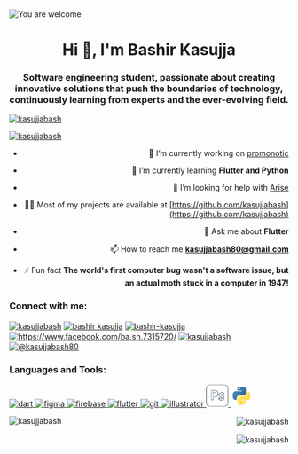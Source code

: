  <img src="https://i.pinimg.com/originals/6f/2b/1a/6f2b1a25100fbde63c611561317a6ef2.gif" align="center" alt="You are welcome" style="width: 100%; height: 75vh; ">
<h1 align="center">Hi 👋, I'm Bashir Kasujja</h1>
<h3 align="center">Software engineering student, passionate about creating innovative solutions that push the boundaries of technology, continuously learning from experts and the ever-evolving field.</h3>

<ima align= "right" width= "400" alt="Chilling" src ="https://i.pinimg.com/originals/f1/e7/34/f1e734f9cade86fe737a9aa404ad5677.gif">
<p align="left"> <a href="https://github.com/ryo-ma/github-profile-trophy"><img src="https://github-profile-trophy.vercel.app/?username=kasujjabash" alt="kasujjabash" /></a> </p>

<p align="left"> <a href="https://twitter.com/kasujjabash" target="blank"><img src="https://img.shields.io/twitter/follow/kasujjabash?logo=twitter&style=for-the-badge" alt="kasujjabash" /></a> </p>

- 🔭 I’m currently working on [promonotic](https://github.com/kasujjabash/promnotic)

- 🌱 I’m currently learning **Flutter and Python**

- 🤝 I’m looking for help with [Arise](https://github.com/kasujjabash/Arise)

- 👨‍💻 Most of my projects are available at [https://github.com/kasujjabash](https://github.com/kasujjabash)

- 💬 Ask me about **Flutter**

- 📫 How to reach me **kasujjabash80@gmail.com**

- ⚡ Fun fact **The world's first computer bug wasn't a software issue, but an actual moth stuck in a computer in 1947!**

<h3 align="left">Connect with me:</h3>
<p align="left">
<a href="https://twitter.com/kasujjabash" target="blank"><img align="center" src="https://raw.githubusercontent.com/rahuldkjain/github-profile-readme-generator/master/src/images/icons/Social/twitter.svg" alt="kasujjabash" height="30" width="40" /></a>
<a href="https://linkedin.com/in/bashir kasujja" target="blank"><img align="center" src="https://raw.githubusercontent.com/rahuldkjain/github-profile-readme-generator/master/src/images/icons/Social/linked-in-alt.svg" alt="bashir kasujja" height="30" width="40" /></a>
<a href="https://stackoverflow.com/users/bashir-kasujja" target="blank"><img align="center" src="https://raw.githubusercontent.com/rahuldkjain/github-profile-readme-generator/master/src/images/icons/Social/stack-overflow.svg" alt="bashir-kasujja" height="30" width="40" /></a>
<a href="https://fb.com/https://www.facebook.com/ba.sh.7315720/" target="blank"><img align="center" src="https://raw.githubusercontent.com/rahuldkjain/github-profile-readme-generator/master/src/images/icons/Social/facebook.svg" alt="https://www.facebook.com/ba.sh.7315720/" height="30" width="40" /></a>
<a href="https://instagram.com/kasujjabash" target="blank"><img align="center" src="https://raw.githubusercontent.com/rahuldkjain/github-profile-readme-generator/master/src/images/icons/Social/instagram.svg" alt="kasujjabash" height="30" width="40" /></a>
<a href="https://medium.com/@kasujjabash80" target="blank"><img align="center" src="https://raw.githubusercontent.com/rahuldkjain/github-profile-readme-generator/master/src/images/icons/Social/medium.svg" alt="@kasujjabash80" height="30" width="40" /></a>
</p>

<h3 align="left">Languages and Tools:</h3>
<p align="left"> <a href="https://dart.dev" target="_blank" rel="noreferrer"> <img src="https://www.vectorlogo.zone/logos/dartlang/dartlang-icon.svg" alt="dart" width="40" height="40"/> </a> <a href="https://www.figma.com/" target="_blank" rel="noreferrer"> <img src="https://www.vectorlogo.zone/logos/figma/figma-icon.svg" alt="figma" width="40" height="40"/> </a> <a href="https://firebase.google.com/" target="_blank" rel="noreferrer"> <img src="https://www.vectorlogo.zone/logos/firebase/firebase-icon.svg" alt="firebase" width="40" height="40"/> </a> <a href="https://flutter.dev" target="_blank" rel="noreferrer"> <img src="https://www.vectorlogo.zone/logos/flutterio/flutterio-icon.svg" alt="flutter" width="40" height="40"/> </a> <a href="https://git-scm.com/" target="_blank" rel="noreferrer"> <img src="https://www.vectorlogo.zone/logos/git-scm/git-scm-icon.svg" alt="git" width="40" height="40"/> </a> <a href="https://www.adobe.com/in/products/illustrator.html" target="_blank" rel="noreferrer"> <img src="https://www.vectorlogo.zone/logos/adobe_illustrator/adobe_illustrator-icon.svg" alt="illustrator" width="40" height="40"/> </a> <a href="https://www.photoshop.com/en" target="_blank" rel="noreferrer"> <img src="https://raw.githubusercontent.com/devicons/devicon/master/icons/photoshop/photoshop-line.svg" alt="photoshop" width="40" height="40"/> </a> <a href="https://www.python.org" target="_blank" rel="noreferrer"> <img src="https://raw.githubusercontent.com/devicons/devicon/master/icons/python/python-original.svg" alt="python" width="40" height="40"/> </a> </p>

<p><img align="left" src="https://github-readme-stats.vercel.app/api/top-langs?username=kasujjabash&show_icons=true&locale=en&layout=compact" alt="kasujjabash" /></p>

<p>&nbsp;<img align="center" src="https://github-readme-stats.vercel.app/api?username=kasujjabash&show_icons=true&locale=en" alt="kasujjabash" /></p>

<p><img align="center" src="https://github-readme-streak-stats.herokuapp.com/?user=kasujjabash&" alt="kasujjabash" /></p>

